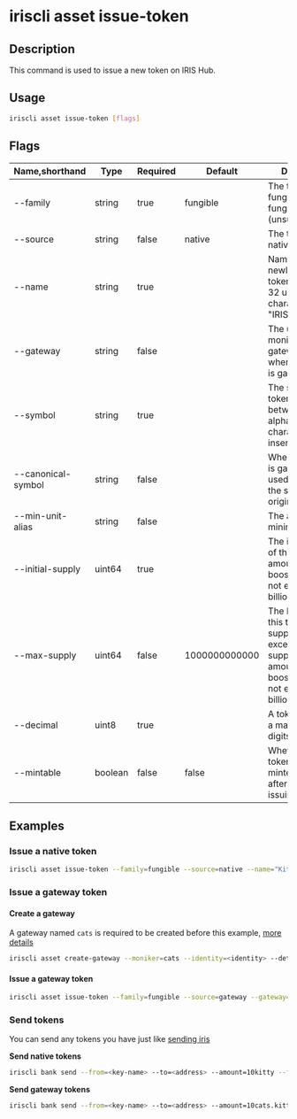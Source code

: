 # iriscli asset issue-token

## Description

This command is used to issue a new token on IRIS Hub.

## Usage

```bash
iriscli asset issue-token [flags]
```

## Flags

| Name,shorthand     | Type    | Required | Default       | Description                                                  |
| ------------------ | ------- | -------- | ------------- | ------------------------------------------------------------ |
| --family           | string  | true     | fungible      | The token type: fungible, non-fungible (unsupported) |
| --source           | string  | false    | native        | The token source: native, gateway                              |
| --name             | string  | true     |               | Name of the newly issued token, limited to 32 unicode characters, e.g. "IRIS Network" |
| --gateway          | string  | false    |               | The unique moniker of the gateway, required when the source is gateway |
| --symbol           | string  | true     |               | The symbol of the token, length between 3 and 6, alphanumeric characters, case insensitive |
| --canonical-symbol | string  | false    |               | When the source is gateway, it is used to identify the symbol on its' original chain |
| --min-unit-alias   | string  | false    |               | The alias of minimum uint                                      |
| --initial-supply   | uint64  | true     |               | The initial supply of this token. The amount before boosting should not exceed 100 billion. |
| --max-supply       | uint64  | false    | 1000000000000 | The hard cap of this token, total supply can not exceed max supply. The amount before boosting should not exceed 1000 billion.|
| --decimal          | uint8   | true     |               | A token can have a maximum of 18 digits of decimal         |
| --mintable         | boolean | false    | false         | Whether this token could be minted(increased) after the initial issuing |

## Examples

### Issue a native token

```bash
iriscli asset issue-token --family=fungible --source=native --name="Kitty Token" --symbol=kitty --initial-supply=100000000000 --max-supply=1000000000000 --decimal=0 --mintable=true --fee=1iris --from=<key-name> --commit
```

### Issue a gateway token

#### Create a gateway

A gateway named `cats` is required to be created before this example, [more details](./create-gateway.md)

```bash
iriscli asset create-gateway --moniker=cats --identity=<identity> --details=<details> --website=<website> --from=<key-name> --commit
```

#### Issue a gateway token

```bash
iriscli asset issue-token --family=fungible --source=gateway --gateway=cats --canonical-symbol=cat --name="Kitty Token" --symbol=kitty --initial-supply=100000000000 --max-supply=1000000000000 --decimal=0 --mintable=true  --fee=1iris --from=<key-name> --commit
```

### Send tokens

You can send any tokens you have just like [sending iris](../bank/send)

**Send native tokens**

```bash
iriscli bank send --from=<key-name> --to=<address> --amount=10kitty --fee=0.3iris --chain-id=irishub
```

**Send gateway tokens**

```bash
iriscli bank send --from=<key-name> --to=<address> --amount=10cats.kitty --fee=0.3iris --chain-id=irishub
```
